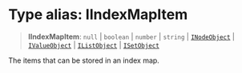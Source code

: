 # Type alias: IIndexMapItem

> **IIndexMapItem**: `null` \| `boolean` \| `number` \| `string` \| [`INodeObject`](../interfaces/INodeObject.md) \| [`IValueObject`](IValueObject.md) \| [`IListObject`](../interfaces/IListObject.md) \| [`ISetObject`](../interfaces/ISetObject.md)

The items that can be stored in an index map.
